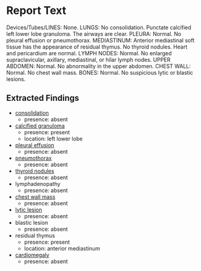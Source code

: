 # Report Text

Devices/Tubes/LINES: None.
LUNGS: No consolidation. Punctate calcified left lower lobe granuloma. The airways are clear.
PLEURA: Normal. No pleural effusion or pneumothorax.
MEDIASTINUM: Anterior mediastinal soft tissue has the appearance of residual thymus.
No thyroid nodules. Heart and pericardium are normal.
LYMPH NODES: Normal. No enlarged supraclavicular, axillary, mediastinal, or hilar lymph nodes.
UPPER ABDOMEN: Normal. No abnormality in the upper abdomen. 
CHEST WALL: Normal. No chest wall mass.
BONES: Normal. No suspicious lytic or blastic lesions.

## Extracted Findings

- [consolidation](definitions/)
  - presence: absent
- [calcified granuloma](../../definitions/hood/calcified-granuloma.md)
  - presence: present
  - location: left lower lobe
- [pleural effusion](../../definitions/hood/pleural-effusion.md)
  - presence: absent
- [pneumothorax](../../definitions/hood/pneumothorax.md)
  - presence: absent
- [thyroid nodules](../../definitions/hood/thyroid-nodule.md)
  - presence: absent
- lymphadenopathy
  - presence: absent
- [chest wall mass](../../definitions/nuance/chest_wall_mass.json)
  - presence: absent
- [lytic lesion](../../definitions/hood/lytic-lesion.md)
  - presence: absent
- blastic lesion
  - presence: absent
- residual thymus
  - presence: present
  - location: anterior mediastinum
- [cardiomegaly](../../definitions/upmedic/Cardiomegaly.cde.md)
  - presence: absent
  